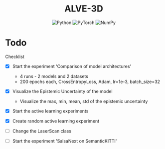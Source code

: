 <h1 align="center">ALVE-3D</h1>

<p align="center">
<img src="https://img.shields.io/badge/Python-14354C?style=for-the-badge&logo=python&logoColor=white" alt="Python"/>
<img src="https://img.shields.io/badge/PyTorch-%23EE4C2C.svg?style=for-the-badge&logo=PyTorch&logoColor=white" alt="PyTorch"/>
<img src="https://img.shields.io/badge/numpy-%23013243.svg?style=for-the-badge&logo=numpy&logoColor=white" alt="NumPy"/>
</p>

# Todo

Checklist

- [x] Start the experiment 'Comparison of model architectures'
    - 4 runs - 2 models and 2 datasets
    - 200 epochs each, CrossEntropyLoss, Adam, lr=1e-3, batch_size=32
- [x] Visualize the Epistemic Uncertainty of the model
    - Visualize the max, min, mean, std of the epistemic uncertainty
- [x] Start the active learning experiments
- [x] Create random active learning experiment
- [ ] Change the LaserScan class
- [ ] Start the experiment 'SalsaNext on SemanticKITTI'



